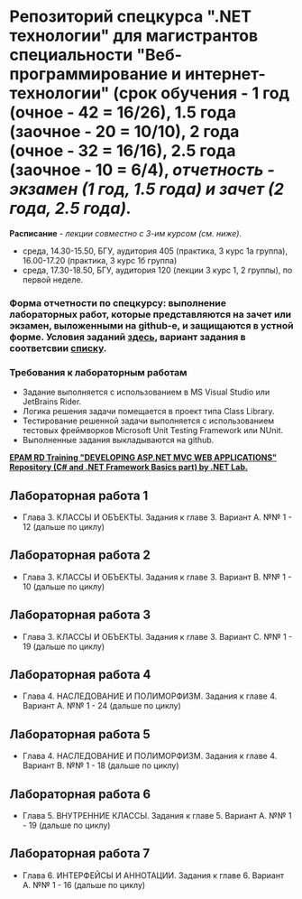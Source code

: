 # Репозиторий спецкурса ".NET технологии" для магистрантов специальности "Веб-программирование и интернет-технологии" (срок обучения - 1 год (очное - 42 = 16/26), 1.5 года (заочное - 20 = 10/10), 2 года (очное - 32 = 16/16), 2.5 года (заочное - 10 = 6/4), *отчетность - экзамен (1 год, 1.5 года) и зачет (2 года, 2.5 года).*

**Расписание** - *лекции совместно с 3-им курсом (см. ниже)*. 

  - среда, 14.30-15.50, БГУ, аудитория 405 (практика, 3 курс 1а группа), 16.00-17.20 (практика, 3 курс 1б группа)
  - среда, 17.30-18.50, БГУ, аудитория 120 (лекции 3 курс 1, 2 группы), по первой неделе.

### Форма отчетности по спецкурсу: выполнение лабораторных работ, которые представляются на зачет или экзамен, выложенными на github-e, и защищаются в устной форме. Условия заданий [здесь](https://github.com/AnzhelikaKravchuk/2018-2019.MMF.BSU/blob/master/Magistracy/JAVA.Methods%20Programming.2015.pdf), вариант задания в соответсвии [списку](https://docs.google.com/spreadsheets/d/1ZEw-KsNtNIW1nvwFjkru8CmrGh7mL_i0QLAu2BQUkO8/edit#gid=1393345770).

### Требования к лабораторным работам
- Задание выполняется c использованием в MS Visual Studio или JetBrains Rider.
- Логика решения задачи помещается в проект типа Class Library.
- Тестирование решенной задачи выполняется с использованием тестовых фреймворков Microsoft Unit Testing Framework или NUnit.
- Выполненные задания выкладываются на github. 

**[EPAM RD Training "DEVELOPING ASP.NET MVC WEB APPLICATIONS" Repository (C# and .NET Framework Basics part) by .NET Lab.](https://github.com/EPM-RD-NETLAB/.NET-Framework-modules)**

## Лабораторная работа 1 

- Глава 3. КЛАССЫ И ОБЪЕКТЫ. Задания к главе 3. Вариант A. №№ 1 - 12 (дальше по циклу)

## Лабораторная работа 2

- Глава 3. КЛАССЫ И ОБЪЕКТЫ. Задания к главе 3. Вариант B. №№ 1 - 10 (дальше по циклу)

## Лабораторная работа 3

- Глава 3. КЛАССЫ И ОБЪЕКТЫ. Задания к главе 3. Вариант C. №№ 1 - 19 (дальше по циклу)

## Лабораторная работа 4

- Глава 4. НАСЛЕДОВАНИЕ И ПОЛИМОРФИЗМ. Задания к главе 4. Вариант A. №№ 1 - 24 (дальше по циклу)

## Лабораторная работа 5

- Глава 4. НАСЛЕДОВАНИЕ И ПОЛИМОРФИЗМ. Задания к главе 4. Вариант B. №№ 1 - 18 (дальше по циклу)

## Лабораторная работа 6

- Глава 5. ВНУТРЕННИЕ КЛАССЫ. Задания к главе 5. Вариант A. №№ 1 - 19 (дальше по циклу)

## Лабораторная работа 7

- Глава 6. ИНТЕРФЕЙСЫ И АННОТАЦИИ. Задания к главе 6. Вариант A. №№ 1 - 16 (дальше по циклу)
